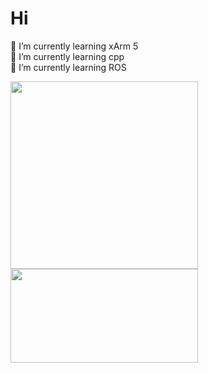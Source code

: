 # Hi


🌱 I’m currently learning xArm 5  
🌱 I’m currently learning cpp  
🌱 I’m currently learning ROS

<img src="https://user-images.githubusercontent.com/52944554/165782728-b3eae9bb-30a6-449a-a1c7-2fdb90a6b676.jpg" width="300" height="300">  

<img src="https://user-images.githubusercontent.com/52944554/165782647-25a16af7-1a04-471a-a959-8b8b29689a2d.gif" width="300" height="150">
